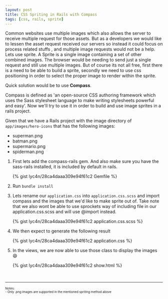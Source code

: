 ```yaml
---
layout: post
title: CSS Spriting in Rails with Compass
tags: [css, rails, sprite]
---
```


Common websites use multiple images which also
allows the server to receive multiple request for those assets. But as a
developers we would like to lessen the asset request received our servers
so instead it could focus on process related stuffs , and multiple image
requests would not be a help. Lets use sprite. A Sprite is a
single image containing a set of other combined images. The browser would be
needing to send just a single request and still use multiple images. But
of course its not all free, first there is a need to be able to build a
sprite, secondly we need to use css positioning in order to select the proper
image to render within the sprite.

Quick solution would be to use **Compass**.

Compass is defined as 'an open-source CSS authoring framework which uses the
Sass stylesheet language to make writing stylesheets powerful and easy'. Now
we'll try to use it in order to build and use image sprites in a rails project.

Given that we have a Rails project with the image directory of `app/images/hero-icons` that has the following images:

- superman.png
- batman.png
- supermario.png
- spiderman.png


1. First lets add the compass-rails gem. And also make sure you have the sass-rails installed, it is included by default in rails.


    {% gist lyc4n/28ca4daaa309e94f61c2 Gemfile %}

2. Run `bundle install`


3. Lets rename our `application.css` into `application.css.scss` and import compass and the images that we'd like to make sprite out of. Take note that we also wont be able to use sprockets way of including file in our application.css.scss and will use @import instead.


    {% gist lyc4n/28ca4daaa309e94f61c2 application.css.scss %}

4. We then expect to generate the following result


    {% gist lyc4n/28ca4daaa309e94f61c2 application.css %}

5. In the views, we are now able to use those class to display the images :smile:

    {% gist lyc4n/28ca4daaa309e94f61c2 show.html %}


<br>


---

<sub>
<sup>
  Notes:
  <br>
  - Only .png images are supported in the mentioned spriting method above
</sup>
</sub>

